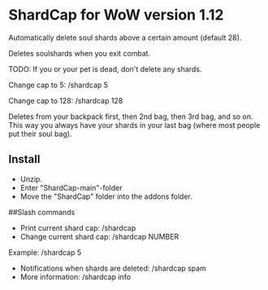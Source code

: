 # ShardCap for WoW version 1.12
Automatically delete soul shards above a certain amount (default 28).

Deletes soulshards when you exit combat.

TODO: If you or your pet is dead, don't delete any shards.


Change cap to 5: /shardcap 5


Change cap to 128: /shardcap 128





Deletes from your backpack first, then 2nd bag, then 3rd bag, and so on. This way you always have your shards in your last bag (where most people put their soul bag). 


## Install
- Unzip. 
- Enter "ShardCap-main"-folder
- Move the "ShardCap" folder into the addons folder. 

##Slash commands
- Print current shard cap: /shardcap    
- Change current shard cap: /shardcap NUMBER
  
Example: /shardcap 5
  
- Notifications when shards are deleted: /shardcap spam
- More information: /shardcap info

